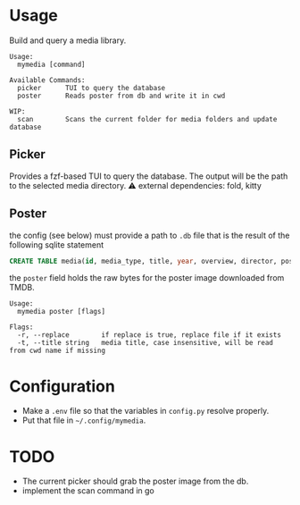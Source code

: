 # Usage
Build and query a media library.
```
Usage:
  mymedia [command]

Available Commands:
  picker      TUI to query the database
  poster      Reads poster from db and write it in cwd

WIP:
  scan        Scans the current folder for media folders and update database
```
## Picker
Provides a fzf-based TUI to query the database.
The output will be the path to the selected media directory.
⚠️ external dependencies: fold, kitty

## Poster
the config (see below) must provide a path to `.db` file that is the result of the following sqlite statement
```sql
CREATE TABLE media(id, media_type, title, year, overview, director, poster, path)
```
the `poster` field holds the raw bytes for the poster image downloaded from TMDB.

```
Usage:
  mymedia poster [flags]

Flags:
  -r, --replace        if replace is true, replace file if it exists
  -t, --title string   media title, case insensitive, will be read from cwd name if missing
```
# Configuration
- Make a `.env` file so that the variables in `config.py` resolve properly.
- Put that file in `~/.config/mymedia`.

# TODO
 - The current picker should grab the poster image from the db.
 - implement the scan command in go
